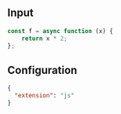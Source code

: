 
## Input
```javascript input
const f = async function (x) {
    return x * 2;
};
```

## Configuration
```json configuration
{
  "extension": "js"
}
```
